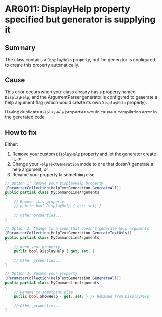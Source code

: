# ARG011: DisplayHelp property specified but generator is supplying it

## Summary
The class contains a `DisplayHelp` property, but the generator is configured to create this property automatically.

## Cause
This error occurs when your class already has a property named `DisplayHelp`, and the ArgumentParser generator is configured to generate a help argument flag (which would create its own `DisplayHelp` property).

Having duplicate `DisplayHelp` properties would cause a compilation error in the generated code.

## How to fix
Either:
1. Remove your custom `DisplayHelp` property and let the generator create it, or
2. Change your `HelpTextGeneration` mode to one that doesn't generate a help argument, or
3. Rename your property to something else

```csharp
// Option 1: Remove your DisplayHelp property
[ParameterCollection(HelpTextGeneration.GenerateAll)]
public partial class MyCommandLineArguments
{
    // Remove this property:
    // public bool DisplayHelp { get; set; }
    
    // Other properties...
}

// Option 2: Change to a mode that doesn't generate help arguments
[ParameterCollection(HelpTextGeneration.GenerateTextOnly)]
public partial class MyCommandLineArguments
{
    // Keep your property
    public bool DisplayHelp { get; set; }
    
    // Other properties...
}

// Option 3: Rename your property
[ParameterCollection(HelpTextGeneration.GenerateAll)]
public partial class MyCommandLineArguments
{
    // Rename to something else
    public bool ShowHelp { get; set; } // Renamed from DisplayHelp
    
    // Other properties...
}
```